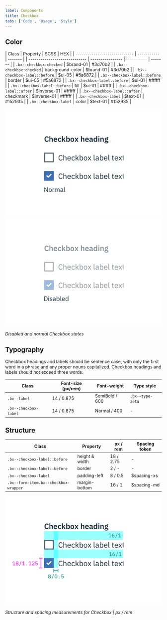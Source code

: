 ```yaml
---
label: Components
title: Checkbox
tabs: ['Code', 'Usage', 'Style']
---
```


## Color

| Class                         | Property         | SCSS       | HEX     |
| ----------------------------- | ----------- | ------- |	| ----------------------------- | ---------------- |----------- | ------- |
| `.bx--checkbox:checked`       | $brand-01   | #3d70b2 |	| `.bx--checkbox:checked`       | background-color | $brand-01   | #3d70b2 |
| `.bx--checkbox-label::before` | $ui-05      | #5a6872 |	| `.bx--checkbox-label::before` | border           | $ui-05      | #5a6872 |
| `.bx--checkbox-label::before` | $ui-01      | #ffffff |	| `.bx--checkbox-label::before` | fill             | $ui-01      | #ffffff |
| `.bx--checkbox-label::after`  | $inverse-01 | #ffffff |	| `.bx--checkbox-label::after`  | checkmark        | $inverse-01 | #ffffff |
| `.bx--checkbox-label`         | $text-01    | #152935 |	| `.bx--checkbox-label`         | color            | $text-01    | #152935 |

<grid-wrapper>
<div class="image-grid">
  <div>
    <img src="images/checkbox-style-1.png" alt="Normal checkbox example"/>
  </div>
  <div>
  <img src="images/checkbox-style-2.png" alt="Disabled checkbox example"/>
  </div>
</div>
</grid-wrapper>

_Disabled and normal Checkbox states_

## Typography

Checkbox headings and labels should be sentence case, with only the first word in a phrase and any proper nouns capitalized. Checkbox headings and labels should not exceed three words.

| Class                 | Font-size (px/rem) | Font-weight    | Type style       |
| --------------------- | ------------------ | -------------- | ---------------- |
| `.bx--label`          | 14 / 0.875         | SemiBold / 600 | `.bx--type-zeta` |
| `.bx--checkbox-label` | 14 / 0.875         | Normal / 400   | -                |

## Structure

| Class                                 | Property       | px / rem  | Spacing token |
| ------------------------------------- | -------------- | --------- | ------------- |
| `.bx--checkbox-label::before`         | height & width | 18 / 2.75 | -             |
| `.bx--checkbox-label::before`         | border         | 2 / -     | -             |
| `.bx--checkbox-label`                 | padding-left   | 8 / 0.5   | $spacing-xs   |
| `.bx--form-item.bx--checkbox-wrapper` | margin-bottom  | 16 / 1    | $spacing-md   |

<div class="image-component">
    <img src="images/checkbox-style-3.png" alt="Checkbox structure and spacing measurements" />
</div>

_Structure and spacing measurements for Checkbox | px / rem_
